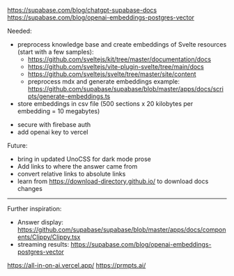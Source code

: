 https://supabase.com/blog/chatgpt-supabase-docs
https://supabase.com/blog/openai-embeddings-postgres-vector

Needed:
- preprocess knowledge base and create embeddings of Svelte resources (start with a few samples): 
    - https://github.com/sveltejs/kit/tree/master/documentation/docs 
    - https://github.com/sveltejs/vite-plugin-svelte/tree/main/docs
    - https://github.com/sveltejs/svelte/tree/master/site/content
   - preprocess mdx and generate embeddings example: https://github.com/supabase/supabase/blob/master/apps/docs/scripts/generate-embeddings.ts
- store embeddings in csv file (500 sections x 20 kilobytes per embedding =
10 megabytes)
<!-- - DONE: get embedding for user query -->
<!-- - perform a similarity search against my pre-processed embeddings -->
<!-- - Send these embedding along with query at end of prompt to openai to get answer -->
<!-- - show answer in markdown -->
- secure with firebase auth
- add openai key to vercel

Future:
- bring in updated UnoCSS for dark mode prose
- Add links to where the answer came from
- convert relative links to absolute links
- learn from https://download-directory.github.io/ to download docs changes

----
Further inspiration:

- Answer display: https://github.com/supabase/supabase/blob/master/apps/docs/components/Clippy/Clippy.tsx
- streaming results: https://supabase.com/blog/openai-embeddings-postgres-vector

https://all-in-on-ai.vercel.app/
https://prmpts.ai/